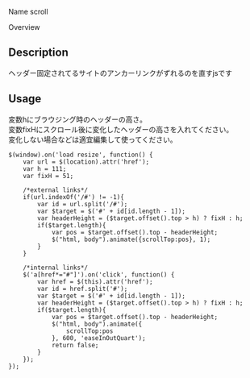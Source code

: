 ﻿Name
scroll

Overview

## Description
ヘッダー固定されてるサイトのアンカーリンクがずれるのを直すjsです

## Usage
変数hにブラウジング時のヘッダーの高さ。  
変数fixHにスクロール後に変化したヘッダーの高さを入れてください。  
変化しない場合などは適宜編集して使ってください。  

	$(window).on('load resize', function() {
		var url = $(location).attr('href');
		var h = 111;
		var fixH = 51;

		/*external links*/
		if(url.indexOf('/#') != -1){
			var id = url.split('/#');
			var $target = $('#' + id[id.length - 1]);
			var headerHeight = ($target.offset().top > h) ? fixH : h;
			if($target.length){
				var pos = $target.offset().top - headerHeight;
				$("html, body").animate({scrollTop:pos}, 1);
			}
		}

		/*internal links*/
		$('a[href*="#"]').on('click', function() {
			var href = $(this).attr('href');
			var id = href.split('#');
			var $target = $('#' + id[id.length - 1]);
			var headerHeight = ($target.offset().top > h) ? fixH : h;
			if($target.length){
				var pos = $target.offset().top - headerHeight;
				$("html, body").animate({
					scrollTop:pos
				}, 600, 'easeInOutQuart');
				return false;
			}
		});
	});



